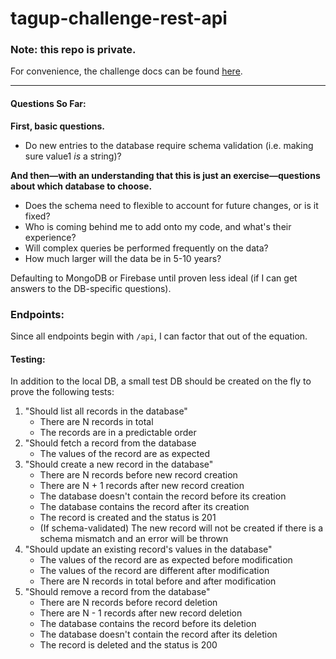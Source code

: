 # tagup-challenge-rest-api

### Note: this repo is private.

For convenience, the challenge docs can be found [here](https://github.com/tagup/challenges/tree/master/backend).

---

#### Questions So Far:

**First, basic questions.**
- Do new entries to the database require schema validation (i.e. making sure value1 *is* a string)?

**And then—with an understanding that this is just an exercise—questions about which database to choose.**
- Does the schema need to flexible to account for future changes, or is it fixed?
- Who is coming behind me to add onto my code, and what's their experience?
- Will complex queries be performed frequently on the data?
- How much larger will the data be in 5-10 years?

Defaulting to MongoDB or Firebase until proven less ideal (if I can get answers to the DB-specific questions).

### Endpoints:

Since all endpoints begin with `/api`, I can factor that out of the equation.  

#### Testing:

In addition to the local DB, a small test DB should be created on the fly to prove the following tests: 

1. "Should list all records in the database"
    - There are N records in total
    - The records are in a predictable order
2. "Should fetch a record from the database
    - The values of the record are as expected
3. "Should create a new record in the database"
    - There are N records before new record creation
    - There are N + 1 records after new record creation
    - The database doesn't contain the record before its creation
    - The database contains the record after its creation
    - The record is created and the status is 201
    - (If schema-validated) The new record will not be created if there is a schema mismatch and an error will be thrown
4. "Should update an existing record's values in the database"
    - The values of the record are as expected before modification
    - The values of the record are different after modification
    - There are N records in total before and after modification
5. "Should remove a record from the database"
    - There are N records before record deletion
    - There are N - 1 records after new record deletion
    - The database contains the record before its deletion
    - The database doesn't contain the record after its deletion
    - The record is deleted and the status is 200
